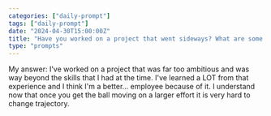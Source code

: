 ```yaml
---
categories: ["daily-prompt"]
tags: ["daily-prompt"]
date: "2024-04-30T15:00:00Z"
title: "Have you worked on a project that went sideways? What are some lessons that you learned from that experience?"
type: "prompts"
---
```


My answer: I've worked on a project that was far too ambitious and was way beyond the skills that I had at the time. I've learned a LOT from that experience and I think I'm a better... employee because of it. I understand now that once you get the ball moving on a larger effort it is very hard to change trajectory.
